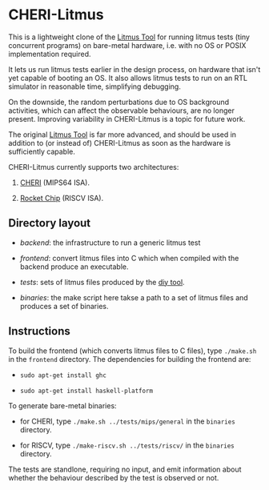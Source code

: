 # CHERI-Litmus

This is a lightweight clone of the [Litmus Tool](http://diy.inria.fr/)
for running litmus tests (tiny concurrent programs) on bare-metal
hardware, i.e. with no OS or POSIX implementation required.  

It lets us run litmus tests earlier in the design process, on hardware
that isn't yet capable of booting an OS.  It also allows litmus tests
to run on an RTL simulator in reasonable time, simplifying debugging.

On the downside, the random perturbations due to OS background
activities, which can affect the observable behaviours, are no
longer present.  Improving variability in CHERI-Litmus is a topic for
future work.

The original [Litmus Tool](http://diy.inria.fr/) is far more advanced,
and should be used in addition to (or instead of) CHERI-Litmus as soon
as the hardware is sufficiently capable.

CHERI-Litmus currently supports two architectures:

1. [CHERI](http://www.cl.cam.ac.uk/research/security/ctsrd/cheri/) (MIPS64 ISA).

2. [Rocket Chip](https://github.com/ucb-bar/rocket-chip) (RISCV ISA).

## Directory layout

  * *backend*: the infrastructure to run a generic litmus test

  * *frontend*: convert litmus files into C which when compiled with the
    backend produce an executable.

  * *tests*: sets of litmus files produced by the
    [diy tool](http://diy.inria.fr/).

  * *binaries*: the make script here takse a path to a set of litmus
    files and produces a set of binaries.

## Instructions

To build the frontend (which converts litmus files to C files), type
`./make.sh` in the `frontend` directory.  The dependencies for
building the frontend are:

  * `sudo apt-get install ghc`

  * `sudo apt-get install haskell-platform`

To generate bare-metal binaries:

  * for CHERI, type `./make.sh ../tests/mips/general`
    in the `binaries` directory.

  * for RISCV, type `./make-riscv.sh ../tests/riscv/`
    in the `binaries` directory.

The tests are standlone, requiring no input, and emit information
about whether the behaviour described by the test is observed or not.
